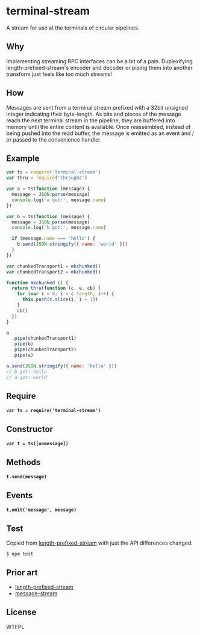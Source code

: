 # terminal-stream
A stream for use at the terminals of circular pipelines.

## Why
Implementing streaming RPC interfaces can be a bit of a pain. Duplexifying length-prefixed-stream's encoder and decoder or piping them into another transform just feels like too much streams!

## How
Messages are sent from a terminal stream prefixed with a 32bit unsigned integer indicating their byte-length. As bits and pieces of the message reach the next terminal stream in the pipeline, they are buffered into memory until the entire content is available. Once reassembled, instead of being pushed into the read buffer, the message is emitted as an event and / or passed to the convenience handler.

## Example
``` javascript
var ts = require('terminal-stream')
var thru = require('through2')

var a = ts(function (message) {
  message = JSON.parse(message)
  console.log('a got:', message.name)
})

var b = ts(function (message) {
  message = JSON.parse(message)
  console.log('b got:', message.name)

  if (message.name === 'hello') {
    b.send(JSON.stringify({ name: 'world' }))
  }
})

var chunkedTransport1 = mkchunked()
var chunkedTransport2 = mkchunked()

function mkchunked () {
  return thru(function (c, e, cb) {
    for (var i = 0; i < c.length; i++) {
      this.push(c.slice(i, i + 1))
    }
    cb()
  })
}

a
  .pipe(chunkedTransport1)
  .pipe(b)
  .pipe(chunkedTransport2)
  .pipe(a)

a.send(JSON.stringify({ name: 'hello' }))
// b got: hello
// a got: world
```

## Require
#### `var ts = require('terminal-stream')`

## Constructor
#### `var t = ts([onmessage])`

## Methods
#### `t.send(message)`

## Events
#### `t.emit('message', message)`

## Test
Copied from [length-prefixed-stream](https://www.npmjs.com/package/length-prefixed-stream) with just the API differences changed.
``` shell
$ npm test
```

## Prior art
* [length-prefixed-stream](https://www.npmjs.com/package/length-prefixed-stream)
* [message-stream](https://www.npmjs.com/package/message-stream)

## License
WTFPL

